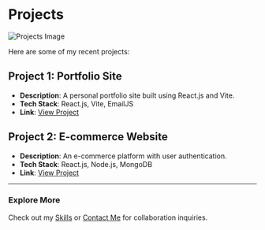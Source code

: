 # Projects

![Projects Image](../assets/projects.png)

Here are some of my recent projects:

## Project 1: Portfolio Site
- **Description**: A personal portfolio site built using React.js and Vite.
- **Tech Stack**: React.js, Vite, EmailJS
- **Link**: [View Project](https://github.com/ishara-madu/portfolio-react-vite)

## Project 2: E-commerce Website
- **Description**: An e-commerce platform with user authentication.
- **Tech Stack**: React.js, Node.js, MongoDB
- **Link**: [View Project](https://github.com/ishara-madu/e-commerce-site)

---

### Explore More
Check out my [Skills](Skills.md) or [Contact Me](ContactMe.md) for collaboration inquiries.

